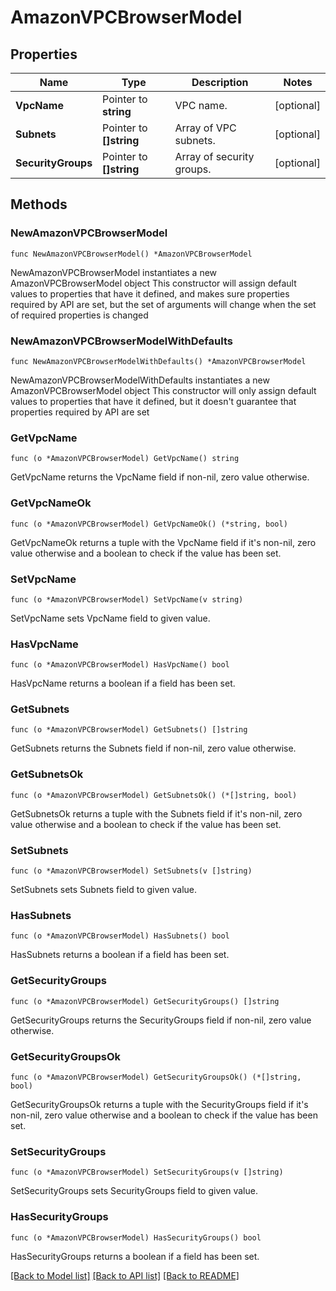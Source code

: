 # AmazonVPCBrowserModel

## Properties

Name | Type | Description | Notes
------------ | ------------- | ------------- | -------------
**VpcName** | Pointer to **string** | VPC name. | [optional] 
**Subnets** | Pointer to **[]string** | Array of VPC subnets. | [optional] 
**SecurityGroups** | Pointer to **[]string** | Array of security groups. | [optional] 

## Methods

### NewAmazonVPCBrowserModel

`func NewAmazonVPCBrowserModel() *AmazonVPCBrowserModel`

NewAmazonVPCBrowserModel instantiates a new AmazonVPCBrowserModel object
This constructor will assign default values to properties that have it defined,
and makes sure properties required by API are set, but the set of arguments
will change when the set of required properties is changed

### NewAmazonVPCBrowserModelWithDefaults

`func NewAmazonVPCBrowserModelWithDefaults() *AmazonVPCBrowserModel`

NewAmazonVPCBrowserModelWithDefaults instantiates a new AmazonVPCBrowserModel object
This constructor will only assign default values to properties that have it defined,
but it doesn't guarantee that properties required by API are set

### GetVpcName

`func (o *AmazonVPCBrowserModel) GetVpcName() string`

GetVpcName returns the VpcName field if non-nil, zero value otherwise.

### GetVpcNameOk

`func (o *AmazonVPCBrowserModel) GetVpcNameOk() (*string, bool)`

GetVpcNameOk returns a tuple with the VpcName field if it's non-nil, zero value otherwise
and a boolean to check if the value has been set.

### SetVpcName

`func (o *AmazonVPCBrowserModel) SetVpcName(v string)`

SetVpcName sets VpcName field to given value.

### HasVpcName

`func (o *AmazonVPCBrowserModel) HasVpcName() bool`

HasVpcName returns a boolean if a field has been set.

### GetSubnets

`func (o *AmazonVPCBrowserModel) GetSubnets() []string`

GetSubnets returns the Subnets field if non-nil, zero value otherwise.

### GetSubnetsOk

`func (o *AmazonVPCBrowserModel) GetSubnetsOk() (*[]string, bool)`

GetSubnetsOk returns a tuple with the Subnets field if it's non-nil, zero value otherwise
and a boolean to check if the value has been set.

### SetSubnets

`func (o *AmazonVPCBrowserModel) SetSubnets(v []string)`

SetSubnets sets Subnets field to given value.

### HasSubnets

`func (o *AmazonVPCBrowserModel) HasSubnets() bool`

HasSubnets returns a boolean if a field has been set.

### GetSecurityGroups

`func (o *AmazonVPCBrowserModel) GetSecurityGroups() []string`

GetSecurityGroups returns the SecurityGroups field if non-nil, zero value otherwise.

### GetSecurityGroupsOk

`func (o *AmazonVPCBrowserModel) GetSecurityGroupsOk() (*[]string, bool)`

GetSecurityGroupsOk returns a tuple with the SecurityGroups field if it's non-nil, zero value otherwise
and a boolean to check if the value has been set.

### SetSecurityGroups

`func (o *AmazonVPCBrowserModel) SetSecurityGroups(v []string)`

SetSecurityGroups sets SecurityGroups field to given value.

### HasSecurityGroups

`func (o *AmazonVPCBrowserModel) HasSecurityGroups() bool`

HasSecurityGroups returns a boolean if a field has been set.


[[Back to Model list]](../README.md#documentation-for-models) [[Back to API list]](../README.md#documentation-for-api-endpoints) [[Back to README]](../README.md)


